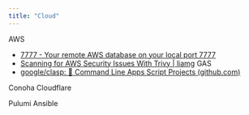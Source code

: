 ```yaml
---
title: "Cloud"
---
```


AWS
- [7777 - Your remote AWS database on your local port 7777](https://port7777.com/)
- [Scanning for AWS Security Issues With Trivy | liamg](https://lia.mg/posts/trivy-aws/)
GAS
- [google/clasp: 🔗 Command Line Apps Script Projects (github.com)](https://github.com/google/clasp)

Conoha
Cloudflare

Pulumi
Ansible

